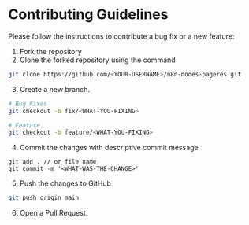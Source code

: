 # Contributing Guidelines

Please follow the instructions to contribute a bug fix or a new feature:

1. Fork the repository
2. Clone the forked repository using the command

```sh
git clone https://github.com/<YOUR-USERNAME>/n8n-nodes-pageres.git
```

3. Create a new branch.

```sh
# Bug Fixes
git checkout -b fix/<WHAT-YOU-FIXING>

# Feature
git checkout -b feature/<WHAT-YOU-FIXING>
```

4. Commit the changes with descriptive commit message

```
git add . // or file name
git commit -m '<WHAT-WAS-THE-CHANGE>'
```

5. Push the changes to GitHub

```sh
git push origin main
```

6. Open a Pull Request.
